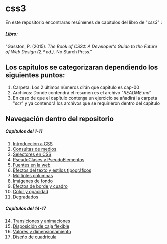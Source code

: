 # css3

En este repositorio encontraras resúmenes de capítulos del libro de "*css3*" :

##### Libro:

"Gasston, P. (2015). *The Book of CSS3: A Developer's Guide to the Future of Web Design (2.ª ed.)*. No Starch Press."


## Los capítulos se categorizaran dependiendo los siguientes puntos:
1.  Carpeta: Los 2 últimos números dirán que capitulo es cap-00
1.  Archivos: Donde contendrá el resumen es el archivo "*README.md*"
1.  En caso de que el capítulo contenga un ejercicio se añadirá la carpeta "*scr*" y ya contendrá los archivos que se requirieron dentro del capitulo

## Navegación dentro del repositorio
##### Capítulos del 1-11
1.  [Introducción a CSS](cap-01/README.md)
2.  [Consultas de medios](cap-02/README.md)
3.  [Selectores en CSS](cap-03/README.md)
4.  [PseudoClases y PseudoElementos](cap-04/README.md)
5.  [Fuentes en la web](cap-05/README.md)
6.  [Efectos del texto y estilos tipográficos](cap-06/README.md)
7.  [Múltiples columnas](cap-07/README.md)
8.  [Imágenes de fondo](cap-08/README.md)
9.  [Efectos de borde y cuadro](cap-09/README.md)
10. [Color y opacidad](cap-10/README.md)
11. [Degradados](cap-11/README.md)

##### Capítulos del 14-17

14. [Transiciones y animaciones](cap-14/README.md)
15. [Disposición de caja flexible](cap-15/README.md)
16. [Valores y dimensionamiento](cap-16/README.md)
17. [Diseño de cuadricula](cap-17/README.md)

